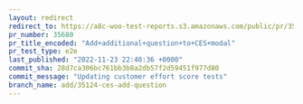 ```yaml
---
layout: redirect
redirect_to: https://a8c-woo-test-reports.s3.amazonaws.com/public/pr/35680/e2e/index.html
pr_number: 35680
pr_title_encoded: "Add+additional+question+to+CES+modal"
pr_test_type: e2e
last_published: "2022-11-23 22:40:36 +0000"
commit_sha: 28d7ca306bc761bb3b8a2db57f2d59451f977d80
commit_message: "Updating customer effort score tests"
branch_name: add/35124-ces-add-question
---
```

